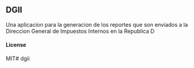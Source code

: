 ## DGII

Una aplicacion para la generacion de los reportes que son enviados a la Direccion General de Impuestos Internos en la Republica D

#### License

MIT# dgii
